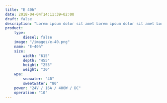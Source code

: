 ```yaml
---
title: "E 40h"
date: 2018-04-04T14:11:39+02:00
draft: false
description: "Lorem ipsum dolor sit amet Lorem ipsum dolor sit amet Lorem ipsum dolor sit amet"
product:
    type:
        diesel: false
    image: "/images/e-40.png"
    name: "E–40h"
    size:
        width: "615"
        depth: "455"
        height: "255"
        weight: "30"
    wpa:
        seawater: "40"
        sweetwater: "80"
    power: "24V / 16A / 400W / DC"
    operation: "10"
---
```

